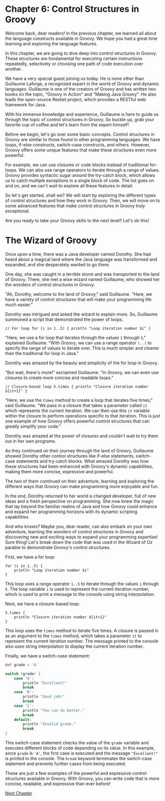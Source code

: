 # Chapter 6: Control Structures in Groovy

Welcome back, dear readers! In the previous chapter, we learned all about the language constructs available in Groovy. We hope you had a great time learning and exploring the language features. 

In this chapter, we are going to dive deep into control structures in Groovy. These structures are fundamental for executing certain instructions repeatedly, selectively or choosing one path of code execution over another. 

We have a very special guest joining us today. He is none other than Guillaume Laforge, a recognized expert in the world of Groovy and dynamic languages. Guillaume is one of the creators of Groovy and has written two books on the topic, "Groovy in Action" and "Making Java Groovy". He also leads the open-source Restlet project, which provides a RESTful web framework for Java. 

With his immense knowledge and experience, Guillaume is here to guide us through the topic of control structures in Groovy. So buckle up, grab your favorite cup of coffee and let's learn from the expert himself!

Before we begin, let's go over some basic concepts. Control structures in Groovy are similar to those found in other programming languages. We have loops, if-else constructs, switch-case constructs, and others. However, Groovy offers some unique features that make these structures even more powerful.

For example, we can use closures or code blocks instead of traditional for-loops. We can also use range operators to iterate through a range of values. Groovy provides syntactic sugar around the try-catch block, which allows us to catch multiple exceptions in a single block of code. The list goes on and on, and we can't wait to explore all these features in detail.

So let's get started, shall we? We will start by exploring the different types of control structures and how they work in Groovy. Then, we will move on to some advanced features that make control structures in Groovy truly exceptional. 

Are you ready to take your Groovy skills to the next level? Let's do this!
# The Wizard of Groovy

Once upon a time, there was a Java developer named Dorothy. She had heard about a magical land where the Java language was transformed and expanded, and she desperately wanted to go there. 

One day, she was caught in a terrible storm and was transported to the land of Groovy. There, she met a wise wizard named Guillaume, who showed her the wonders of control structures in Groovy.

"Ah, Dorothy, welcome to the land of Groovy," said Guillaume. "Here, we have a variety of control structures that will make your programming life much easier."

Dorothy was intrigued and asked the wizard to explain more. So, Guillaume summoned a script that demonstrated the power of loops.

`// For loop
for (i in 1..5) {
    println "Loop iteration number $i"
}`

"Here, we use a for loop that iterates through the values `1` through `5`," explained Guillaume. "With Groovy, we can use a range operator `(..)` to specify the range of values to iterate over. This is much simpler and cleaner than the traditional for loop in Java."

Dorothy was amazed by the beauty and simplicity of the for loop in Groovy.

"But wait, there's more!" exclaimed Guillaume. "In Groovy, we can even use closures to create more concise and readable loops."

`// Closure-based loop
5.times {
    println "Closure iteration number ${it+1}"
}`

"Here, we use the `times` method to create a loop that iterates five times," said Guillaume. "We pass in a closure that takes a parameter called `it` which represents the current iteration. We can then use this `it` variable within the closure to perform operations specific to that iteration. This is just one example of how Groovy offers powerful control structures that can greatly simplify your code."

Dorothy was amazed at the power of closures and couldn't wait to try them out in her own programs.

As they continued on their journey through the land of Groovy, Guillaume showed Dorothy other control structures like if-else statements, switch-case statements and try-catch blocks. What amazed Dorothy was how these structures had been enhanced with Groovy's dynamic capabilities, making them more concise, expressive and powerful.

The two of them continued on their adventure, learning and exploring the different ways that Groovy can make programming more enjoyable and fun.

In the end, Dorothy returned to her world a changed developer, full of new ideas and a fresh perspective on programming. She now knew the magic that lay beyond the familiar realms of Java and how Groovy could enhance and expand her programming horizons with its dynamic scripting capabilities.

And who knows? Maybe you, dear reader, can also embark on your own adventure, learning the wonders of control structures in Groovy and discovering new and exciting ways to expand your programming expertise!
Sure thing! Let's break down the code that was used in the Wizard of Oz parable to demonstrate Groovy's control structures.

First, we have a for loop:

```
for (i in 1..5) {
    println "Loop iteration number $i"
}
```

This loop uses a range operator `1..5` to iterate through the values `1` through `5`. The loop variable `i` is used to represent the current iteration number, which is used to print a message to the console using string interpolation.

Next, we have a closure-based loop:

```
5.times {
    println "Closure iteration number ${it+1}"
}
```

This loop uses the `times` method to iterate five times. A closure is passed in as an argument to the `times` method, which takes a parameter `it` to represent the current iteration number. The message printed to the console also uses string interpolation to display the current iteration number.

Finally, we have a switch-case statement:

```groovy
def grade = 'A'

switch (grade) {
    case 'A':
        println "Excellent!"
        break
    case 'B':
        println "Good job!"
        break
    case 'C':
        println "You can do better."
        break
    default:
        println "Invalid grade."
        break
}
```

This switch-case statement checks the value of the `grade` variable and executes different blocks of code depending on its value. In this example, since `grade` is `'A'`, the first case is executed and the message `"Excellent!"` is printed to the console. The `break` keyword terminates the switch-case statement and prevents further cases from being executed.

These are just a few examples of the powerful and expressive control structures available in Groovy. With Groovy, you can write code that is more concise, readable, and expressive than ever before!


[Next Chapter](07_Chapter07.md)